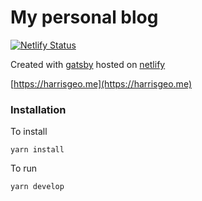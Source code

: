 # My personal blog

[![Netlify Status](https://api.netlify.com/api/v1/badges/1a1c2a06-f75d-4455-ae7e-c2807709acad/deploy-status)](https://app.netlify.com/sites/amazing-stallman-1fefd9/deploys)

Created with [gatsby](https://www.gatsbyjs.org) hosted on [netlify](https://www.netlify.com/)

[https://harrisgeo.me](https://harrisgeo.me)

### Installation

To install

`yarn install`

To run

`yarn develop`
